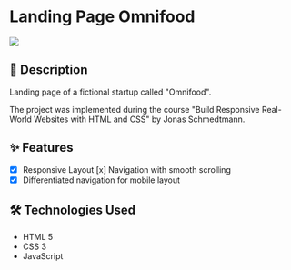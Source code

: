 # Landing Page Omnifood

![](https://res.cloudinary.com/dxhlfgnss/image/upload/v1635000796/readmes/omnifood-screenshot_vfof40.png)

## 📖 Description

Landing page of a fictional startup called "Omnifood".

The project was implemented during the course "Build Responsive Real-World Websites with HTML and CSS" by Jonas Schmedtmann.

## ✨ Features

- [x] Responsive Layout
  [x] Navigation with smooth scrolling
- [x] Differentiated navigation for mobile layout

## 🛠️ Technologies Used

- HTML 5
- CSS 3
- JavaScript
